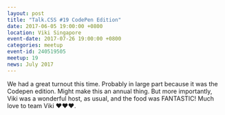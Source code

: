 ```yaml
---
layout: post
title: "Talk.CSS #19 CodePen Edition"
date: 2017-06-05 19:00:00 +0800
location: Viki Singapore
event-date: 2017-07-26 19:00:00 +0800
categories: meetup
event-id: 240519505
meetup: 19
news: July 2017
---
```

We had a great turnout this time. Probably in large part because it was the Codepen edition. Might make this an annual thing. But more importantly, Viki was a wonderful host, as usual, and the food was FANTASTIC! Much love to team Viki <span class="o-emoji" role="img" tabindex="0" aria-label="red heart">&#x2764;&#xFE0F;</span><span class="o-emoji" role="img" tabindex="0" aria-label="red heart">&#x2764;&#xFE0F;</span><span class="o-emoji" role="img" tabindex="0" aria-label="red heart">&#x2764;&#xFE0F;</span>.
